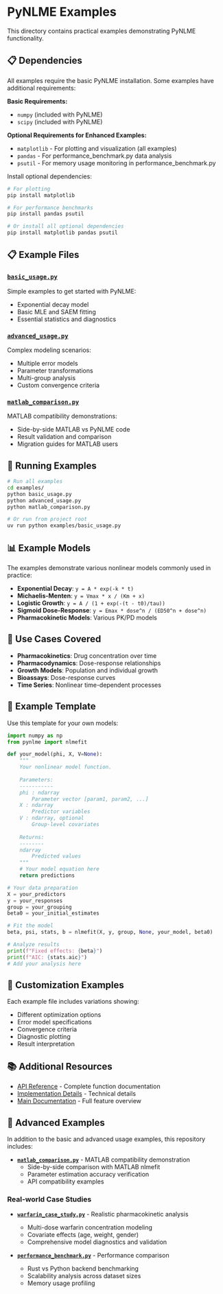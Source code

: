 # PyNLME Examples

This directory contains practical examples demonstrating PyNLME functionality.

## 📋 Dependencies

All examples require the basic PyNLME installation. Some examples have additional requirements:

**Basic Requirements:**
- `numpy` (included with PyNLME)
- `scipy` (included with PyNLME)

**Optional Requirements for Enhanced Examples:**
- `matplotlib` - For plotting and visualization (all examples)
- `pandas` - For performance_benchmark.py data analysis
- `psutil` - For memory usage monitoring in performance_benchmark.py

Install optional dependencies:
```bash
# For plotting
pip install matplotlib

# For performance benchmarks
pip install pandas psutil

# Or install all optional dependencies
pip install matplotlib pandas psutil
```

## 📋 Example Files

### [`basic_usage.py`](basic_usage.py)
Simple examples to get started with PyNLME:
- Exponential decay model
- Basic MLE and SAEM fitting
- Essential statistics and diagnostics

### [`advanced_usage.py`](advanced_usage.py)  
Complex modeling scenarios:
- Multiple error models
- Parameter transformations
- Multi-group analysis
- Custom convergence criteria

### [`matlab_comparison.py`](matlab_comparison.py)
MATLAB compatibility demonstrations:
- Side-by-side MATLAB vs PyNLME code
- Result validation and comparison
- Migration guides for MATLAB users

## 🚀 Running Examples

```bash
# Run all examples
cd examples/
python basic_usage.py
python advanced_usage.py
python matlab_comparison.py

# Or run from project root
uv run python examples/basic_usage.py
```

## 📊 Example Models

The examples demonstrate various nonlinear models commonly used in practice:

- **Exponential Decay**: `y = A * exp(-k * t)`
- **Michaelis-Menten**: `y = Vmax * x / (Km + x)`
- **Logistic Growth**: `y = A / (1 + exp(-(t - t0)/tau))`
- **Sigmoid Dose-Response**: `y = Emax * dose^n / (ED50^n + dose^n)`
- **Pharmacokinetic Models**: Various PK/PD models

## 🎯 Use Cases Covered

- **Pharmacokinetics**: Drug concentration over time
- **Pharmacodynamics**: Dose-response relationships  
- **Growth Models**: Population and individual growth
- **Bioassays**: Dose-response curves
- **Time Series**: Nonlinear time-dependent processes

## 📝 Example Template

Use this template for your own models:

```python
import numpy as np
from pynlme import nlmefit

def your_model(phi, X, V=None):
    """
    Your nonlinear model function.
    
    Parameters:
    -----------
    phi : ndarray
        Parameter vector [param1, param2, ...]
    X : ndarray
        Predictor variables
    V : ndarray, optional
        Group-level covariates
        
    Returns:
    --------
    ndarray
        Predicted values
    """
    # Your model equation here
    return predictions

# Your data preparation
X = your_predictors
y = your_responses  
group = your_grouping
beta0 = your_initial_estimates

# Fit the model
beta, psi, stats, b = nlmefit(X, y, group, None, your_model, beta0)

# Analyze results
print(f"Fixed effects: {beta}")
print(f"AIC: {stats.aic}")
# Add your analysis here
```

## 🔧 Customization Examples

Each example file includes variations showing:
- Different optimization options
- Error model specifications
- Convergence criteria
- Diagnostic plotting
- Result interpretation

## 📚 Additional Resources

- [API Reference](../docs/api_reference.md) - Complete function documentation
- [Implementation Details](../docs/implementation.md) - Technical details
- [Main Documentation](../docs/README.md) - Full feature overview

## 📂 Advanced Examples

In addition to the basic and advanced usage examples, this repository includes:

- **[`matlab_comparison.py`](matlab_comparison.py)** - MATLAB compatibility demonstration
  - Side-by-side comparison with MATLAB nlmefit
  - Parameter estimation accuracy verification
  - API compatibility examples

### Real-world Case Studies

- **[`warfarin_case_study.py`](warfarin_case_study.py)** - Realistic pharmacokinetic analysis
  - Multi-dose warfarin concentration modeling
  - Covariate effects (age, weight, gender)
  - Comprehensive model diagnostics and validation

- **[`performance_benchmark.py`](performance_benchmark.py)** - Performance comparison
  - Rust vs Python backend benchmarking
  - Scalability analysis across dataset sizes
  - Memory usage profiling
